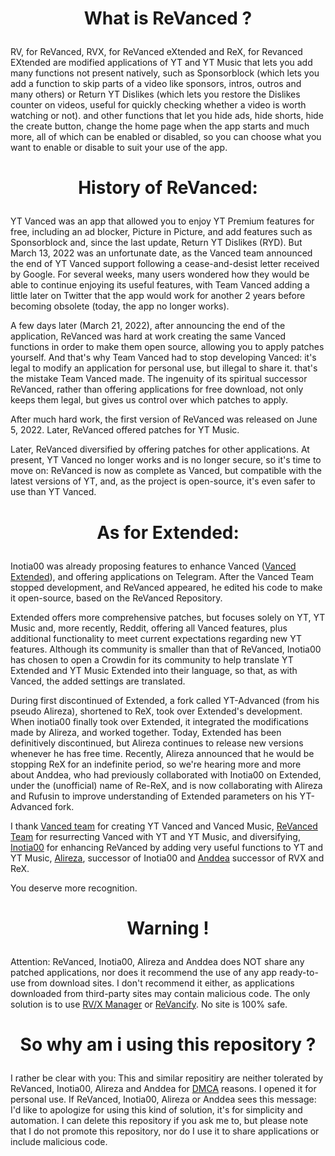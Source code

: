 # <p align="center"> What is ReVanced ?

RV, for ReVanced, RVX, for ReVanced eXtended and ReX, for Revanced EXtended are modified applications of YT and YT Music  that lets you add many functions not present natively, such as Sponsorblock (which lets you add a function to skip parts of a video like sponsors, intros, outros and many others) or Return YT Dislikes (which lets you restore the Dislikes counter on videos, useful for quickly checking whether a video is worth watching or not). and other functions that let you hide ads, hide shorts, hide the create button, change the home page when the app starts and much more, all of which can be enabled or disabled, so you can choose what you want to enable or disable to suit your use of the app.

# <p align="center"> History of ReVanced:

YT Vanced was an app that allowed you to enjoy YT Premium features for free, including an ad blocker, Picture in Picture, and add features such as Sponsorblock and, since the last update, Return YT Dislikes (RYD). But March 13, 2022 was an unfortunate date, as the Vanced team announced the end of YT Vanced support following a cease-and-desist letter received by Google. For several weeks, many users wondered how they would be able to continue enjoying its useful features, with Team Vanced adding a little later on Twitter that the app would work for another 2 years before becoming obsolete (today, the app no longer works).

A few days later (March 21, 2022), after announcing the end of the application, ReVanced was hard at work creating the same Vanced functions in order to make them open source, allowing you to apply patches yourself. And that's why Team Vanced had to stop developing Vanced: it's legal to modify an application for personal use, but illegal to share it. that's the mistake Team Vanced made. The ingenuity of its spiritual successor ReVanced, rather than offering applications for free download, not only keeps them legal, but gives us control over which patches to apply.

After much hard work, the first version of ReVanced was released on June 5, 2022. Later, ReVanced offered patches for YT Music.

Later, ReVanced diversified by offering patches for other applications. At present, YT Vanced no longer works and is no longer secure, so it's time to move on: ReVanced is now as complete as Vanced, but compatible with the latest versions of YT, and, as the project is open-source, it's even safer to use than YT Vanced.

# <p align="center"> As for Extended:
Inotia00 was already proposing features to enhance Vanced ([Vanced Extended](https://t.me/vanced_mod_archive)), and offering applications on Telegram.
After the Vanced Team stopped development, and ReVanced appeared, he edited his code to make it open-source, based on the ReVanced Repository.

Extended offers more comprehensive patches, but focuses solely on YT, YT Music and, more recently, Reddit, offering all Vanced features, plus additional functionality to meet current expectations regarding new YT features. Although its community is smaller than that of ReVanced, Inotia00 has chosen to open a Crowdin for its community to help translate YT Extended and YT Music Extended into their language, so that, as with Vanced, the added settings are translated.

During first discontinued of Extended, a fork called YT-Advanced (from his pseudo Alireza), shortened to ReX, took over Extended's development.
When inotia00 finally took over Extended, it integrated the modifications made by Alireza, and worked together.
Today, Extended has been definitively discontinued, but Alireza continues to release new versions whenever he has free time. Recently, Alireza announced that he would be stopping ReX for an indefinite period, so we're hearing more and more about Anddea, who had previously collaborated with Inotia00 on Extended, under the (unofficial) name of Re-ReX, and is now collaborating with Alireza and Rufusin to improve understanding of Extended parameters on his YT-Advanced fork.

I thank [Vanced team](https://github.com/TeamVanced) for creating YT Vanced and Vanced Music, [ReVanced Team](https://github.com/ReVanced) for resurrecting Vanced with YT and YT Music, and diversifying, [Inotia00](https://github.com/inotia00) for enhancing ReVanced by adding very useful functions to YT and YT Music, [Alireza](https://github.com/YT-Advanced), successor of Inotia00 and [Anddea](https://github.com/Anddea) successor of RVX and ReX.

You deserve more recognition.

# <p align="center"> Warning !

Attention: ReVanced, Inotia00, Alireza and Anddea does NOT share any patched applications, nor does it recommend the use of any app ready-to-use from download sites. I don't recommend it either, as applications downloaded from third-party sites may contain malicious code. The only solution is to use [RV/X Manager](https://github.com/Kevinr99089/Extended.Builder/blob/main/install.md#for-installing-with-revanced-manager-please-follow-this-tutorial) or [ReVancify](https://github.com/Kevinr99089/Extended.Builder/blob/main/install.md#for-installing-with-revancify-please-follow-this-tutorial). No site is 100% safe.

# <p align="center"> So why am i using this repository ?

I rather be clear with you: This and similar repositiry are neither tolerated by ReVanced, Inotia00, Alireza and Anddea for [DMCA](https://en.m.wikipedia.org/wiki/Digital_Millennium_Copyright_Act) reasons. I opened it for personal use. If ReVanced, Inotia00, Alireza or Anddea sees this message: I'd like to apologize for using this kind of solution, it's for simplicity and automation. I can delete this repository if you ask me to, but please note that I do not promote this repository, nor do I use it to share applications or include malicious code.
